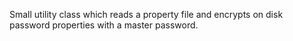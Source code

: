 Small utility class which reads a property file and encrypts on disk password properties with a master password.
